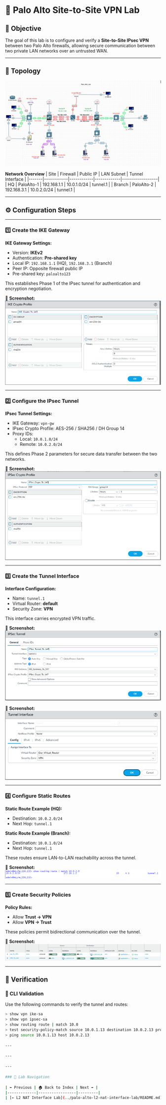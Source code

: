 # 🔐 Palo Alto Site-to-Site VPN Lab

## 🎯 Objective
The goal of this lab is to configure and verify a **Site-to-Site IPsec VPN** between two Palo Alto firewalls, allowing secure communication between two private LAN networks over an untrusted WAN.

---

## 🧩 Topology
![Topology](screenshots/palo-vpn-topology.png)

**Network Overview**
| Site | Firewall | Public IP | LAN Subnet | Tunnel Interface |
|-------|------------|------------|-------------|------------------|
| HQ | PaloAlto-1 | 192.168.1.1 | 10.0.1.0/24 | tunnel.1 |
| Branch | PaloAlto-2 | 192.168.3.1 | 10.0.2.0/24 | tunnel.1 |

---

## ⚙️ Configuration Steps

---

### 1️⃣ Create the IKE Gateway
**IKE Gateway Settings:**
- Version: **IKEv2**
- Authentication: **Pre-shared key**
- Local IP: `192.168.1.1` (HQ), `192.168.3.1` (Branch)
- Peer IP: Opposite firewall public IP
- Pre-shared key: `paloalto123`

This establishes Phase 1 of the IPsec tunnel for authentication and encryption negotiation.

📸 **Screenshot:**  
![IKE Gateway](screenshots/palo-vpn-ike.png)

---

### 2️⃣ Configure the IPsec Tunnel
**IPsec Tunnel Settings:**
- IKE Gateway: `vpn-gw`
- IPsec Crypto Profile: AES-256 / SHA256 / DH Group 14
- Proxy IDs:
  - Local: `10.0.1.0/24`
  - Remote: `10.0.2.0/24`

This defines Phase 2 parameters for secure data transfer between the two networks.

📸 **Screenshot:**  
![IPsec Tunnel](screenshots/palo-vpn-ipsec.png)

---

### 3️⃣ Create the Tunnel Interface
**Interface Configuration:**
- Name: `tunnel.1`
- Virtual Router: **default**
- Security Zone: **VPN**

This interface carries encrypted VPN traffic.

📸 **Screenshot:**  
![Tunnel Interface Config](screenshots/palo-vpn-tunnel-config.png)

📸 **Screenshot:**  
![Tunnel Interface Assignment](screenshots/palo-vpn-tunnel-interface.png)

---

### 4️⃣ Configure Static Routes
**Static Route Example (HQ):**
- Destination: `10.0.2.0/24`
- Next Hop: `tunnel.1`

**Static Route Example (Branch):**
- Destination: `10.0.1.0/24`
- Next Hop: `tunnel.1`

These routes ensure LAN-to-LAN reachability across the tunnel.

📸 **Screenshot:**  
![Routing Table](screenshots/palo-vpn-route.png)

---

### 5️⃣ Create Security Policies
**Policy Rules:**
- Allow **Trust → VPN**
- Allow **VPN → Trust**

These policies permit bidirectional communication over the tunnel.

📸 **Screenshot:**  
![Security Policies](screenshots/palo-vpn-policy.png)

---

## 🧪 Verification

### 🔹 CLI Validation
Use the following commands to verify the tunnel and routes:

```bash
> show vpn ike-sa
> show vpn ipsec-sa
> show routing route | match 10.0
> test security-policy-match source 10.0.1.13 destination 10.0.2.13 protocol 6 destination-port 80
> ping source 10.0.1.13 host 10.0.2.13

---

---

---

### 🔁 Lab Navigation

| ⬅ Previous | 🏠 Back to Index | Next ➡ |
|-------------|-----------------|---------|
| [← L2 NAT Interface Lab](../palo-alto-l2-nat-interface-lab/README.md) | [Network Security Labs](../index.md) | [User-ID Integration Lab →](../palo-alto-user-id-lab/README.md) |








